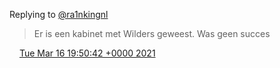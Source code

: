 Replying to [@ra1nkingnl](https://twitter.com/@ra1nkingnl/status/1371911581609627654)

> Er is een kabinet met Wilders geweest\. Was geen succes

<img src="../../media/tweet.ico" width="12" /> [Tue Mar 16 19:50:42 +0000 2021](https://twitter.com/DromerDenker/status/1371911822459219968)